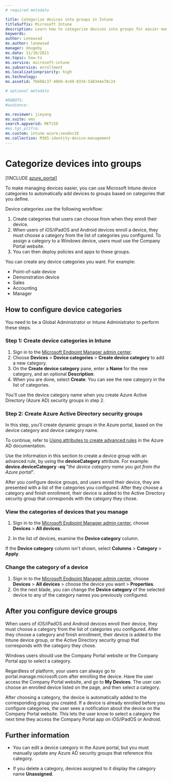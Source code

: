 ```yaml
---
# required metadata

title: Categorize devices into groups in Intune
titleSuffix: Microsoft Intune
description: Learn how to categorize devices into groups for easier management.
keywords:
author: Lenewsad
ms.author: lanewsad
manager: dougeby
ms.date: 11/10/2021
ms.topic: how-to
ms.service: microsoft-intune
ms.subservice: enrollment
ms.localizationpriority: high
ms.technology:
ms.assetid: 7b668c37-40b9-4c69-8334-5d8344e78c24

# optional metadata

#ROBOTS:
#audience:

ms.reviewer: jieyang
ms.suite: ems
search.appverid: MET150
#ms.tgt_pltfrm:
ms.custom: intune-azure;seodec18
ms.collection: M365-identity-device-management
---
```


# Categorize devices into groups

[!INCLUDE [azure_portal](../includes/azure_portal.md)]

To make managing devices easier, you can use Microsoft Intune device categories to automatically add devices to groups based on categories that you define.

Device categories use the following workflow:
1. Create categories that users can choose from when they enroll their device.
2. When users of iOS/iPadOS and Android devices enroll a device, they must choose a category from the list of categories you configured. To assign a category to a Windows device, users must use the Company Portal website.
3. You can then deploy policies and apps to these groups.

You can create any device categories you want. For example:
- Point-of-sale device
- Demonstration device
- Sales
- Accounting
- Manager

## How to configure device categories

You need to be a Global Administrator or Intune Administrator to perform these steps.

### Step 1: Create device categories in Intune
1. Sign in to the [Microsoft Endpoint Manager admin center](https://go.microsoft.com/fwlink/?linkid=2109431).
2. Choose **Devices** > **Device categories** > **Create device category** to add a new category.
3. On the **Create device category** pane, enter a **Name** for the new category, and an optional **Description**.
4. When you are done, select **Create**. You can see the new category in the list of categories.

You'll use the device category name when you create Azure Active Directory (Azure AD) security groups in step 2.

### Step 2: Create Azure Active Directory security groups
In this step, you'll create dynamic groups in the Azure portal, based on the device category and device category name.

To continue, refer to [Using attributes to create advanced rules](/azure/active-directory/users-groups-roles/groups-dynamic-membership#using-attributes-to-create-rules-for-device-objects) in the Azure AD documentation.

Use the information in this section to create a device group with an advanced rule, by using the **deviceCategory** attribute. For example: **device.deviceCategory -eq** "*the device category name you got from the Azure portal*".

After you configure device groups, and users enroll their device, they are presented with a list of the categories you configured. After they choose a category and finish enrollment, their device is added to the Active Directory security group that corresponds with the category they chose.

### View the categories of devices that you manage

1. Sign in to the [Microsoft Endpoint Manager admin center](https://go.microsoft.com/fwlink/?linkid=2109431), choose **Devices** > **All devices**.

2. In the list of devices, examine the **Device category** column.

If the **Device category** column isn't shown, select **Columns** > **Category** > **Apply**.

### Change the category of a device

1. Sign in to the [Microsoft Endpoint Manager admin center](https://go.microsoft.com/fwlink/?linkid=2109431), choose **Devices** > **All devices** > choose the device you want > **Properties**.
2. On the next blade, you can change the **Device category** of the selected device to any of the category names you previously configured.

## After you configure device groups

When users of iOS/iPadOS and Android devices enroll their device, they must choose a category from the list of categories you configured. After they choose a category and finish enrollment, their device is added to the Intune device group, or the Active Directory security group that corresponds with the category they chose.

Windows users should use the Company Portal website or the Company Portal app to select a category.

Regardless of platform, your users can always go to portal.manage.microsoft.com after enrolling the device. Have the user access the Company Portal website, and go to **My Devices**. The user can choose an enrolled device listed on the page, and then select a category.

After choosing a category, the device is automatically added to the corresponding group you created. If a device is already enrolled before you configure categories, the user sees a notification about the device on the Company Portal website. This lets the user know to select a category the next time they access the Company Portal app on iOS/iPadOS or Android.

## Further information
- You can edit a device category in the Azure portal, but you must manually update any Azure AD security groups that reference this category.

- If you delete a category, devices assigned to it display the category name **Unassigned**.
